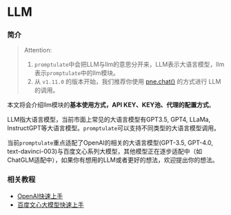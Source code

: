 # LLM

### 简介

> Attention:
> 1. `promptulate`中会把LLM与llm的意思分开来，LLM表示大语言模型，llm表示`promptulate`中的llm模块。
> 2. 从 `v1.11.0` 的版本开始，我们推荐你使用 [pne.chat()](use_cases/chat_usage.md#chat) 的方式进行 LLM 的调用。

本文将会介绍llm模块的**基本使用方式，API KEY、KEY池、代理的配置方式**。

LLM指大语言模型，当前市面上常见的大语言模型有GPT3.5, GPT4, LLaMa, InstructGPT等大语言模型。`promptulate`可以支持不同类型的大语言模型调用。

当前`promptulate`重点适配了OpenAI的相关的大语言模型(GPT-3.5, GPT-4.0, text-davinci-003)与百度文心系列大模型，其他模型正在逐步适配中（如ChatGLM适配中），如果你有想用的LLM或者更好的想法，欢迎提出你的想法。


### 相关教程

- [OpenAI快速上手](modules/llm/openai.md#openai)
- [百度文心大模型快速上手](modules/llm/erniebot.md#百度文心erniebot)
